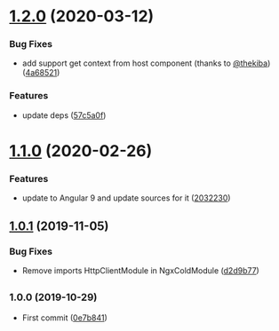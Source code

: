 # [1.2.0](https://github.com/EndyKaufman/ngx-cold/compare/1.1.0...1.2.0) (2020-03-12)


### Bug Fixes

* add support get context from host component (thanks to [@thekiba](https://github.com/thekiba)) ([4a68521](https://github.com/EndyKaufman/ngx-cold/commit/4a68521dce7bdb92ed89755fd83af3f7f750a27f))


### Features

* update deps ([57c5a0f](https://github.com/EndyKaufman/ngx-cold/commit/57c5a0fc7d5dbd7d696263e8c510e29aab266b5d))



# [1.1.0](https://github.com/EndyKaufman/ngx-cold/compare/1.0.1...1.1.0) (2020-02-26)


### Features

* update to Angular 9 and update sources for it ([2032230](https://github.com/EndyKaufman/ngx-cold/commit/20322303c45c52a6984060c34e059432bd793f26))



## [1.0.1](https://github.com/EndyKaufman/ngx-cold/compare/1.0.0...1.0.1) (2019-11-05)


### Bug Fixes

* Remove imports HttpClientModule in NgxColdModule ([d2d9b77](https://github.com/EndyKaufman/ngx-cold/commit/d2d9b77984c6036264b8f95066e7cd176d6caa63))



## <small>1.0.0 (2019-10-29)</small>

- First commit ([0e7b841](https://github.com/EndyKaufman/ngx-cold/commit/0e7b841))
